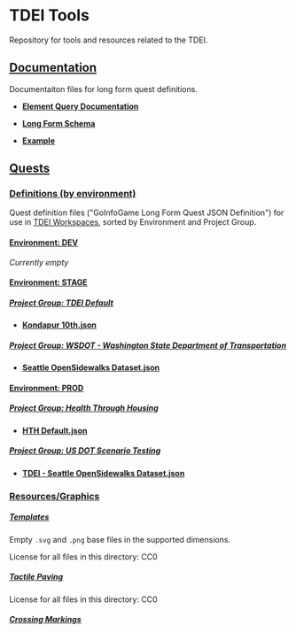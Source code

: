 # TDEI Tools

Repository for tools and resources related to the TDEI.


## [Documentation](https://github.com/TaskarCenterAtUW/TDEI-tools/tree/main/documentation)

Documentaiton files for long form quest definitions.

* **[Element Query Documentation](https://github.com/TaskarCenterAtUW/TDEI-tools/blob/main/documentation/element-query-documentation.md)**

* **[Long Form Schema](https://github.com/TaskarCenterAtUW/TDEI-tools/blob/main/documentation/long-form-schema.json)**

* **[Example](https://github.com/TaskarCenterAtUW/TDEI-tools/blob/main/documentation/example.json)**

## [Quests](https://github.com/TaskarCenterAtUW/TDEI-tools/tree/main/quests)

### [Definitions (by environment)](https://github.com/TaskarCenterAtUW/TDEI-tools/tree/main/quests/env)

Quest definition files ("GoInfoGame Long Form Quest JSON Definition") for use in [TDEI Workspaces](https://workspaces.sidewalks.washington.edu/), sorted by Environment and Project Group.

#### [Environment: DEV](https://github.com/TaskarCenterAtUW/TDEI-tools/tree/main/quests/dev)

*Currently empty*

#### [Environment: STAGE](https://github.com/TaskarCenterAtUW/TDEI-tools/tree/main/quests/stage)

##### [Project Group: TDEI Default](https://github.com/TaskarCenterAtUW/TDEI-tools/tree/main/quests/stage/TDEI%20Default)

* **[Kondapur 10th.json](https://github.com/TaskarCenterAtUW/TDEI-tools/blob/main/quests/stage/TDEI%20Default/Kondapur%2010th.json)**

##### [Project Group: WSDOT - Washington State Department of Transportation](https://github.com/TaskarCenterAtUW/TDEI-tools/tree/main/quests/stage/WSDOT%20-%20Washington%20State%20Department%20of%20Transportation)

* **[Seattle OpenSidewalks Dataset.json](https://github.com/TaskarCenterAtUW/TDEI-tools/blob/main/quests/stage/WSDOT%20-%20Washington%20State%20Department%20of%20Transportation/Seattle%20OpenSidewalks%20Dataset.json)**

#### [Environment: PROD](https://github.com/TaskarCenterAtUW/TDEI-tools/tree/main/quests/prod)

##### [Project Group: Health Through Housing](https://github.com/TaskarCenterAtUW/TDEI-tools/tree/main/quests/prod/Health%20Through%20Housing)

* **[HTH Default.json](https://github.com/TaskarCenterAtUW/TDEI-tools/blob/main/quests/prod/Health%20Through%20Housing/HTH%20Default.json)**

##### [Project Group: US DOT Scenario Testing](https://github.com/TaskarCenterAtUW/TDEI-tools/tree/main/quests/prod/US%20DOT%20Scenario%20Testing)

* **[TDEI - Seattle OpenSidewalks Dataset.json](https://github.com/TaskarCenterAtUW/TDEI-tools/blob/main/quests/prod/US%20DOT%20Scenario%20Testing/TDEI%20-%20Seattle%20OpenSidewalks%20Dataset.json)**

### [Resources/Graphics](https://github.com/TaskarCenterAtUW/TDEI-tools/tree/main/quests/res/graphics)

##### [Templates](https://github.com/TaskarCenterAtUW/TDEI-tools/tree/main/quests/res/graphics/templates)

Empty `.svg` and `.png` base files in the supported dimensions.

License for all files in this directory: CC0

##### [Tactile Paving](https://github.com/TaskarCenterAtUW/TDEI-tools/tree/main/quests/res/graphics/tactile_paving)

License for all files in this directory: CC0

##### [Crossing Markings](https://github.com/TaskarCenterAtUW/TDEI-tools/tree/main/quests/res/graphics/crossing_markings)


